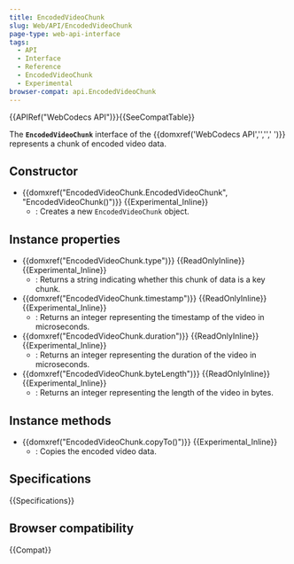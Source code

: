 ```yaml
---
title: EncodedVideoChunk
slug: Web/API/EncodedVideoChunk
page-type: web-api-interface
tags:
  - API
  - Interface
  - Reference
  - EncodedVideoChunk
  - Experimental
browser-compat: api.EncodedVideoChunk
---
```


{{APIRef("WebCodecs API")}}{{SeeCompatTable}}

The **`EncodedVideoChunk`** interface of the {{domxref('WebCodecs API','','',' ')}} represents a chunk of encoded video data.

## Constructor

- {{domxref("EncodedVideoChunk.EncodedVideoChunk", "EncodedVideoChunk()")}} {{Experimental_Inline}}
  - : Creates a new `EncodedVideoChunk` object.

## Instance properties

- {{domxref("EncodedVideoChunk.type")}} {{ReadOnlyInline}} {{Experimental_Inline}}
  - : Returns a string indicating whether this chunk of data is a key chunk.
- {{domxref("EncodedVideoChunk.timestamp")}} {{ReadOnlyInline}} {{Experimental_Inline}}
  - : Returns an integer representing the timestamp of the video in microseconds.
- {{domxref("EncodedVideoChunk.duration")}} {{ReadOnlyInline}} {{Experimental_Inline}}
  - : Returns an integer representing the duration of the video in microseconds.
- {{domxref("EncodedVideoChunk.byteLength")}} {{ReadOnlyInline}} {{Experimental_Inline}}
  - : Returns an integer representing the length of the video in bytes.

## Instance methods

- {{domxref("EncodedVideoChunk.copyTo()")}} {{Experimental_Inline}}
  - : Copies the encoded video data.

## Specifications

{{Specifications}}

## Browser compatibility

{{Compat}}
